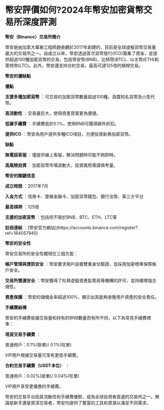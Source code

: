 <H1>幣安評價如何?2024年幣安加密貨幣交易所深度評測</H1>
<P><STRONG>幣安（Binance）交易所簡介</STRONG></P>
<P>幣安是由加拿大華裔工程師趙長鵬於2017年創建的，目前是全球虛擬貨幣交易量最大的交易所之一。自成立以來，幣安透過首次貨幣發行(ICO)籌集了資金，並提供超過100種加密貨幣的交易，包括幣安幣(BNB)、比特幣(BTC)、以太幣(ETH)和萊特幣(LTC)。此外，幣安還支持合約交易，最高可達125倍的槓桿交易。</P>
<P><STRONG>幣安的優缺點</STRONG></P>
<P><STRONG>優點</STRONG></P>
<P><STRONG>支援多種加密貨幣</STRONG> ：可交易的加密貨幣數量超過100種，涵蓋知名貨幣及小型代幣。</P>
<P><STRONG>高流動性</STRONG> ：交易量巨大，使得資產買賣更為便捷。</P>
<P><STRONG>低廉手續費</STRONG> ：手續費低於0.1%，使用BNB可獲得額外折扣。</P>
<P><STRONG>提供ICO</STRONG> ：幣安為用戶提供多種ICO項目，方便投資新興加密貨幣。</P>
<P><STRONG>缺點</STRONG></P>
<P><STRONG>無電話客服</STRONG> ：僅提供線上客服，解決問題時可能不夠即時。</P>
<P><STRONG>高風險投資</STRONG> ：加密貨幣市場波動大，投資風險需謹慎考量。</P>
<P><STRONG>幣安的關鍵信息</STRONG></P>
<P><STRONG>成立時間</STRONG> ：2017年7月</P>
<P><STRONG>入金方式</STRONG> ：信用卡、簽帳金融卡、加密貨幣錢包、銀行法幣、第三方平台</P>
<P><STRONG>最高槓桿</STRONG> ：125倍</P>
<P><STRONG>支援的加密貨幣</STRONG> ：包括但不限於BNB、BTC、ETH、LTC等</P>
<P><STRONG>註冊連結</STRONG> ：[幣安官方網站](https://accounts.binance.com/register?ref=184057945)</P>
<P><STRONG>幣安的安全性</STRONG></P>
<P>幣安交易所的安全性體現在三個方面：</P>
<P><STRONG>帳戶管理與資訊安全</STRONG> ：幣安要求用戶設置雙重身份驗證，並採用加密標準保障帳戶安全。</P>
<P><STRONG>交易所營運安全</STRONG> ：幣安獲得了杜拜虛擬資產監管局等機構的許可，並持續增強合規性。</P>
<P><STRONG>資產保護</STRONG> ：幣安的儲備金率超過100%，顯示出其能夠承擔用戶資產的安全責任。</P>
<P><STRONG>手續費結構</STRONG></P>
<P>幣安的手續費依據交易量和持有的BNB數量而有所不同，以下為常見手續費標準：</P>
<P><STRONG>現貨交易手續費</STRONG> ：</P>
<P>普通用戶：0.1%(掛單)/ 0.1%(吃單)</P>
<P>VIP用戶根據交易量可享有更低手續費。</P>
<P><STRONG>合約交易手續費（USDT本位）</STRONG> ：</P>
<P>普通用戶：0.02%(掛單)/ 0.04%(吃單)</P>
<P>VIP用戶享受更優惠的手續費。</P>
<P>幣安的交易平台因其流動性和手續費優勢，成為全球投資者首選的交易所之一。無論是新手還是資深交易者，幣安均提供了豐富的工具和資源以滿足不同需求。</P>
